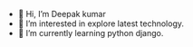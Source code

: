 - 👋 Hi, I’m Deepak kumar
- 👀 I’m interested in explore latest technology.
- 🌱 I’m currently learning python django.


